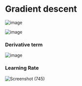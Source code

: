# Gradient descent
![image](https://user-images.githubusercontent.com/91827137/186452707-50f3efc6-0c44-457d-a1e4-889107e6c82c.png)

![image](https://user-images.githubusercontent.com/91827137/186466903-9e72228e-e5e2-43b8-8ac3-a8c0eaa21063.png)

### Derivative term
![image](https://user-images.githubusercontent.com/91827137/186519938-e51c0afe-446b-4399-877a-8616296be2b4.png)

### Learning Rate
![Screenshot (745)](https://user-images.githubusercontent.com/91827137/186521838-0596106e-2424-4bfa-ab3d-367ed46b8929.png)
